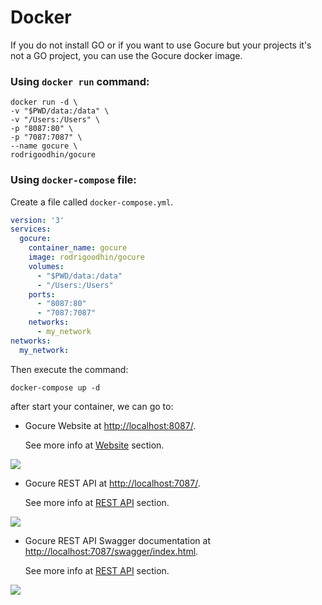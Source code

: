# Docker

If you do not install GO or if you want to use Gocure but your projects it's not a GO project, you can use the Gocure docker image.

### Using ```docker run``` command:

```shell
docker run -d \
-v "$PWD/data:/data" \
-v "/Users:/Users" \
-p "8087:80" \
-p "7087:7087" \
--name gocure \
rodrigoodhin/gocure
```

### Using ```docker-compose``` file:

Create a file called ```docker-compose.yml```.
```yml
version: '3'
services:
  gocure:
    container_name: gocure
    image: rodrigoodhin/gocure
    volumes:
      - "$PWD/data:/data"
      - "/Users:/Users"
    ports:
      - "8087:80"
      - "7087:7087"
    networks:
      - my_network
networks:
  my_network:
```

Then execute the command:
```shell
docker-compose up -d
```

after start your container, we can go to:

- Gocure Website at [http://localhost:8087/](http://localhost:8087/). 
  
  See more info at [Website](/v22.07.18/website) section.
  
![](/_media/scr_website_01.png)

- Gocure REST API at [http://localhost:7087/](http://localhost:7087/). 
  
  See more info at [REST API](/v22.07.18/restAPI) section.
  
![](/_media/scr_api.png)


- Gocure REST API Swagger documentation at [http://localhost:7087/swagger/index.html](http://localhost:7087/swagger/index.html). 
  
  See more info at [REST API](/v22.07.18/restAPI) section.
  
![](/_media/scr_api_swagger.png)
